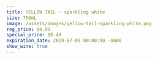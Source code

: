 ```yaml
---
title: YELLOW TAIL - sparkling white
size: 750mL
image: /assets/images/yellow-tail-sparkling-white.png
reg_price: $9.99
special_price: $8.49
expiration_date: 2019-07-09 00:00:00 -0600
show_wine: true
---
```



